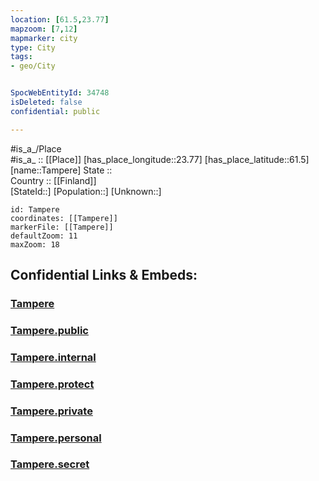 ```yaml
---
location: [61.5,23.77] 
mapzoom: [7,12] 
mapmarker: city 
type: City
tags:
- geo/City


SpocWebEntityId: 34748
isDeleted: false
confidential: public

---
```

#is_a_/Place  
#is_a_ :: [[Place]] 
[has_place_longitude::23.77] 
[has_place_latitude::61.5] 
[name::Tampere] 
State ::  
Country :: [[Finland]]  
[StateId::] 
[Population::] 
[Unknown::] 


```leaflet
id: Tampere
coordinates: [[Tampere]] 
markerFile: [[Tampere]] 
defaultZoom: 11 
maxZoom: 18
```


## Confidential Links & Embeds: 

### [Tampere](/_Standards/Earth/Continent/Europe/Europe~North/Finland/Provinces~Finland/Western_Finland/counties~Western_Finland/Pirkanmaa/City/Tampere.md) 

### [Tampere.public](/_public/Earth/Continent/Europe/Europe~North/Finland/Provinces~Finland/Western_Finland/counties~Western_Finland/Pirkanmaa/City/Tampere.public.md) 

### [Tampere.internal](/_internal/Earth/Continent/Europe/Europe~North/Finland/Provinces~Finland/Western_Finland/counties~Western_Finland/Pirkanmaa/City/Tampere.internal.md) 

### [Tampere.protect](/_protect/Earth/Continent/Europe/Europe~North/Finland/Provinces~Finland/Western_Finland/counties~Western_Finland/Pirkanmaa/City/Tampere.protect.md) 

### [Tampere.private](/_private/Earth/Continent/Europe/Europe~North/Finland/Provinces~Finland/Western_Finland/counties~Western_Finland/Pirkanmaa/City/Tampere.private.md) 

### [Tampere.personal](/_personal/Earth/Continent/Europe/Europe~North/Finland/Provinces~Finland/Western_Finland/counties~Western_Finland/Pirkanmaa/City/Tampere.personal.md) 

### [Tampere.secret](/_secret/Earth/Continent/Europe/Europe~North/Finland/Provinces~Finland/Western_Finland/counties~Western_Finland/Pirkanmaa/City/Tampere.secret.md)


